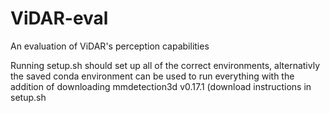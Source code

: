 # ViDAR-eval
An evaluation of ViDAR's perception capabilities

Running setup.sh should set up all of the correct environments, alternativly the saved conda environment can be used to run everything with the addition of downloading mmdetection3d v0.17.1 (download instructions in setup.sh

